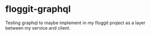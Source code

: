 # floggit-graphql

Testing graphql to maybe implement in my floggit project as a layer between my service and client.
